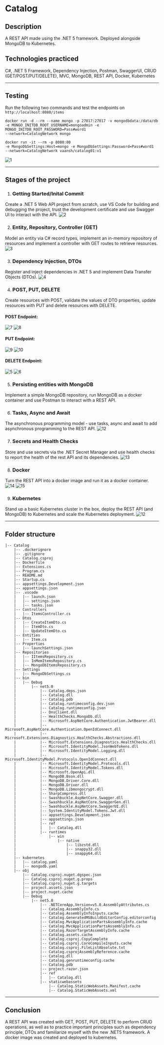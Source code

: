 # Catalog 

## Description
A REST API made using the .NET 5 framework. Deployed alongside MongoDB to Kubernetes. 

## Technologies practiced
C#, .NET 5 Framework, Dependency Injection, Postman, SwaggerUI, CRUD (GET/POST/PUT/DELETE), MVC, MongoDB, REST API, Docker, Kubernetes

---

## Testing
Run the following two commands and test the endpoints on `http://localhost:8080/items`
```
docker run -d --rm --name mongo -p 27017:27017 -v mongodbdata:/data/db 
-e MONGO_INITDB_ROOT_USERNAME=mongoadmin -e MONGO_INITDB_ROOT_PASSWORD=Pass#word1 
--network=CatalogNetwork mongo
```
```
docker run -it --rm -p 8080:80
-e MongoDbSettings:Host=mongo -e MongoDbSettings:Password=Pass#word1 
--network=CatalogNetwork vaansh/catalog01:v1
```
![1](https://github.com/Vaansh/.NET5-REST-API-Catalog/blob/main/images/1.png)

---

## Stages of the project

1. ### Getting Started/Inital Commit
Create a .NET 5 Web API project from scratch, use VS Code for building and debugging the project, trust the development certificate and use Swagger UI to interact with the API.
![2](https://github.com/Vaansh/.NET5-REST-API-Catalog/blob/main/images/2.png)

2. ### Entity, Repository, Controller (GET)
Model an entity via C# record types, implement an in-memory repository of resources and implement a controller with GET routes to retrieve resources.
![3](https://github.com/Vaansh/.NET5-REST-API-Catalog/blob/main/images/3.png)

3. ### Dependency Injection, DTOs
Register and inject dependencies in .NET 5 and implement Data Transfer Objects (DTOs).
![4](https://github.com/Vaansh/.NET5-REST-API-Catalog/blob/main/images/4.png)

4. ### POST, PUT, DELETE
Create resources with POST, validate the values of DTO properties, update resources with PUT and delete resources with DELETE.

#### POST Endpoint:
![7](https://github.com/Vaansh/.NET5-REST-API-Catalog/blob/main/images/7.png)
![8](https://github.com/Vaansh/.NET5-REST-API-Catalog/blob/main/images/8.png)

#### PUT Endpoint:
![9](https://github.com/Vaansh/.NET5-REST-API-Catalog/blob/main/images/9.png)
![10](https://github.com/Vaansh/.NET5-REST-API-Catalog/blob/main/images/10.png)

#### DELETE Endpoint:
![5](https://github.com/Vaansh/.NET5-REST-API-Catalog/blob/main/images/5.png)
![6](https://github.com/Vaansh/.NET5-REST-API-Catalog/blob/main/images/6.png)

5. ### Persisting entities with MongoDB
Implement a simple MongoDB repository, run MongoDB as a docker container and use Postman to interact with a REST API.


6. ### Tasks, Async and Await
The asynchronous programming model - use tasks, async and await to add asynchronous programming to the REST API.
![12](https://github.com/Vaansh/.NET5-REST-API-Catalog/blob/main/images/12.png)

7. ### Secrets and Health Checks
Store and use secrets via the .NET Secret Manager and use health checks to report the health of the rest API and its dependencies.
![13](https://github.com/Vaansh/.NET5-REST-API-Catalog/blob/main/images/13.png)

8. ### Docker
Turn the REST API into a docker image and run it as a docker container.
![14](https://github.com/Vaansh/.NET5-REST-API-Catalog/blob/main/images/14.png)
![15](https://github.com/Vaansh/.NET5-REST-API-Catalog/blob/main/images/15.png)

9. ### Kubernetes
Stand up a basic Kubernetes cluster in the box, deploy the REST API (and MongoDB) to Kubernetes and scale the Kubernetes deployment.
![12](https://github.com/Vaansh/.NET5-REST-API-Catalog/blob/main/images/16.png)

---

## Folder structure
```
|-- Catalog
    |-- .dockerignore
    |-- .gitignore
    |-- Catalog.csproj
    |-- Dockerfile
    |-- Extensions.cs
    |-- Program.cs
    |-- README.md
    |-- Startup.cs
    |-- appsettings.Development.json
    |-- appsettings.json
    |-- .vscode
    |   |-- launch.json
    |   |-- settings.json
    |   |-- tasks.json
    |-- Controllers
    |   |-- ItemsController.cs
    |-- Dtos
    |   |-- CreateItemDto.cs
    |   |-- ItemDto.cs
    |   |-- UpdateItemDto.cs
    |-- Entities
    |   |-- Item.cs
    |-- Properties
    |   |-- launchSettings.json
    |-- Repositories
    |   |-- IItemsRepository.cs
    |   |-- InMemItemsRepository.cs
    |   |-- MongoDbItemsRepository.cs
    |-- Settings
    |   |-- MongoDbSettings.cs
    |-- bin
    |   |-- Debug
    |       |-- net5.0
    |           |-- Catalog.deps.json
    |           |-- Catalog.dll
    |           |-- Catalog.pdb
    |           |-- Catalog.runtimeconfig.dev.json
    |           |-- Catalog.runtimeconfig.json
    |           |-- DnsClient.dll
    |           |-- HealthChecks.MongoDb.dll
    |           |-- Microsoft.AspNetCore.Authentication.JwtBearer.dll
    |           |-- Microsoft.AspNetCore.Authentication.OpenIdConnect.dll
    |           |-- Microsoft.Extensions.Diagnostics.HealthChecks.Abstractions.dll
    |           |-- Microsoft.Extensions.Diagnostics.HealthChecks.dll
    |           |-- Microsoft.IdentityModel.JsonWebTokens.dll
    |           |-- Microsoft.IdentityModel.Logging.dll
    |           |-- Microsoft.IdentityModel.Protocols.OpenIdConnect.dll
    |           |-- Microsoft.IdentityModel.Protocols.dll
    |           |-- Microsoft.IdentityModel.Tokens.dll
    |           |-- Microsoft.OpenApi.dll
    |           |-- MongoDB.Bson.dll
    |           |-- MongoDB.Driver.Core.dll
    |           |-- MongoDB.Driver.dll
    |           |-- MongoDB.Libmongocrypt.dll
    |           |-- SharpCompress.dll
    |           |-- Swashbuckle.AspNetCore.Swagger.dll
    |           |-- Swashbuckle.AspNetCore.SwaggerGen.dll
    |           |-- Swashbuckle.AspNetCore.SwaggerUI.dll
    |           |-- System.IdentityModel.Tokens.Jwt.dll
    |           |-- appsettings.Development.json
    |           |-- appsettings.json
    |           |-- ref
    |           |   |-- Catalog.dll
    |           |-- runtimes
    |               |-- win
    |                   |-- native
    |                       |-- libzstd.dll
    |                       |-- snappy32.dll
    |                       |-- snappy64.dll
    |-- kubernetes
    |   |-- catalog.yaml
    |   |-- mongodb.yaml
    |-- obj
        |-- Catalog.csproj.nuget.dgspec.json
        |-- Catalog.csproj.nuget.g.props
        |-- Catalog.csproj.nuget.g.targets
        |-- project.assets.json
        |-- project.nuget.cache
        |-- Debug
            |-- net5.0
                |-- .NETCoreApp,Version=v5.0.AssemblyAttributes.cs
                |-- Catalog.AssemblyInfo.cs
                |-- Catalog.AssemblyInfoInputs.cache
                |-- Catalog.GeneratedMSBuildEditorConfig.editorconfig
                |-- Catalog.MvcApplicationPartsAssemblyInfo.cache
                |-- Catalog.MvcApplicationPartsAssemblyInfo.cs
                |-- Catalog.RazorTargetAssemblyInfo.cache
                |-- Catalog.assets.cache
                |-- Catalog.csproj.CopyComplete
                |-- Catalog.csproj.CoreCompileInputs.cache
                |-- Catalog.csproj.FileListAbsolute.txt
                |-- Catalog.csprojAssemblyReference.cache
                |-- Catalog.dll
                |-- Catalog.genruntimeconfig.cache
                |-- Catalog.pdb
                |-- project.razor.json
                |-- ref
                |   |-- Catalog.dll
                |-- staticwebassets
                    |-- Catalog.StaticWebAssets.Manifest.cache
                    |-- Catalog.StaticWebAssets.xml
```

---

## Conclusion
A REST API was created with GET, POST, PUT, DELETE to perform CRUD operations, as well as to practice important principles such as dependency principle, DTOs and familiarize myself with the new .NET5 framework. A docker image was created and deployed to kubernetes.
